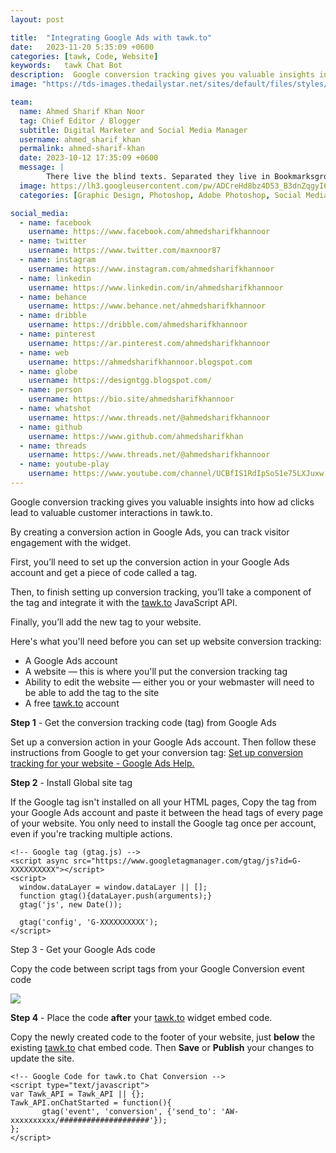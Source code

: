 ```yaml
---
layout: post

title:  "Integrating Google Ads with tawk.to"
date:   2023-11-20 5:35:09 +0600
categories: [tawk, Code, Website]
keywords:   tawk Chat Bot
description:  Google conversion tracking gives you valuable insights into how ad clicks lead to valuable customer interactions in tawk.to.
image: "https://tds-images.thedailystar.net/sites/default/files/styles/big_202/public/images/2023/11/20/dalle_2023-11-20_22.53.01_-_a_landscape-oriented_close-up_dramatic_image_showing_the_backs_of_a_diverse_group_of_employees_in_silhouette_protesting_outside_an_office_building.png"

team:
  name: Ahmed Sharif Khan Noor
  tag: Chief Editor / Blogger
  subtitle: Digital Marketer and Social Media Manager
  username: ahmed_sharif_khan
  permalink: ahmed-sharif-khan
  date: 2023-10-12 17:35:09 +0600
  message: |
        There live the blind texts. Separated they live in Bookmarksgrove right at the coast of the Semantics, a large language ocean.
  image: https://lh3.googleusercontent.com/pw/ADCreHd8bz4D53_B3dnZqgyI6lKQ8guUguy3xrJpukvzeMa3s2Ea1-4FSCoAB4TGGJ2PVh2VWacgpBdyAP6Lm4xdU1Stdff6PvXlO5Uuko9dsEGh5mkNBPhAJmeAhpWyOJlzRjv5Ahag3bBo7RBfa4o1UfD6=w480-h480-s-no-gm?authuser=0
  categories: [Graphic Design, Photoshop, Adobe Photoshop, Social Media Banner Design]

social_media:
  - name: facebook
    username: https://www.facebook.com/ahmedsharifkhannoor
  - name: twitter
    username: https://www.twitter.com/maxnoor87
  - name: instagram
    username: https://www.instagram.com/ahmedsharifkhannoor
  - name: linkedin
    username: https://www.linkedin.com/in/ahmedsharifkhannoor
  - name: behance
    username: https://www.behance.net/ahmedsharifkhannoor
  - name: dribble
    username: https://dribble.com/ahmedsharifkhannoor
  - name: pinterest
    username: https://ar.pinterest.com/ahmedsharifkhannoor
  - name: web
    username: https://ahmedsharifkhannoor.blogspot.com
  - name: globe
    username: https://designtgg.blogspot.com/
  - name: person
    username: https://bio.site/ahmedsharifkhannoor
  - name: whatshot
    username: https://www.threads.net/@ahmedsharifkhannoor
  - name: github
    username: https://www.github.com/ahmedsharifkhan
  - name: threads
    username: https://www.threads.net/@ahmedsharifkhannoor
  - name: youtube-play
    username: https://www.youtube.com/channel/UCBfIS1RdIpSoS1e75LXJuxw
---
```


Google conversion tracking gives you valuable insights into how ad clicks lead to valuable customer interactions in tawk.to.  

  

By creating a conversion action in Google Ads, you can track visitor engagement with the widget.

  

First, you’ll need to set up the conversion action in your Google Ads account and get a piece of code called a tag.

  

Then, to finish setting up conversion tracking, you’ll take a component of the tag and integrate it with the  [tawk.to](http://tawk.to/)  JavaScript API.

  

Finally, you’ll add the new tag to your website.

  

Here's what you'll need before you can set up website conversion tracking:

-   A Google Ads account
-   A website — this is where you'll put the conversion tracking tag
-   Ability to edit the website — either you or your webmaster will need to be able to add the tag to the site
-   A free  [tawk.to](http://tawk.to/)  account

  

**Step 1** - Get the conversion tracking code (tag) from Google Ads

  

Set up a conversion action in your Google Ads account. Then follow these instructions from Google to get your conversion tag:  [Set up conversion tracking for your website - Google Ads Help.](https://support.google.com/google-ads/answer/6095821?co=ADWORDS.IsAWNCustomer%3Dfalse&oco=0)

  

**Step 2** - Install Global site tag

  

If the Google tag isn't installed on all your HTML pages, Copy the tag from your Google Ads account and paste it between the head tags of every page of your website. You only need to install the Google tag once per account, even if you're tracking multiple actions.

```
<!-- Google tag (gtag.js) -->
<script async src="https://www.googletagmanager.com/gtag/js?id=G-XXXXXXXXXX"></script>
<script>
  window.dataLayer = window.dataLayer || [];
  function gtag(){dataLayer.push(arguments);}
  gtag('js', new Date());

  gtag('config', 'G-XXXXXXXXXX');
</script>
```
Step 3 - Get your Google Ads code  
  

Copy the code between script tags from your Google Conversion event code

![](https://tawk.link/521727297ca1334016000005/kb/attachments/plHbs54dqx.png)

**Step 4**  - Place the code  **after**  your  [tawk.to](http://tawk.to/)  widget embed code.

  

Copy the newly created code to the footer of your website, just  **below**  the existing  [tawk.to](http://tawk.to/)  chat embed code. Then  **Save** or  **Publish**  your changes to update the site.
```
<!-- Google Code for tawk.to Chat Conversion -->
<script type="text/javascript">
var Tawk_API = Tawk_API || {};
Tawk_API.onChatStarted = function(){   
       gtag('event', 'conversion', {'send_to': 'AW-xxxxxxxxxx/####################'});
};
</script>
```